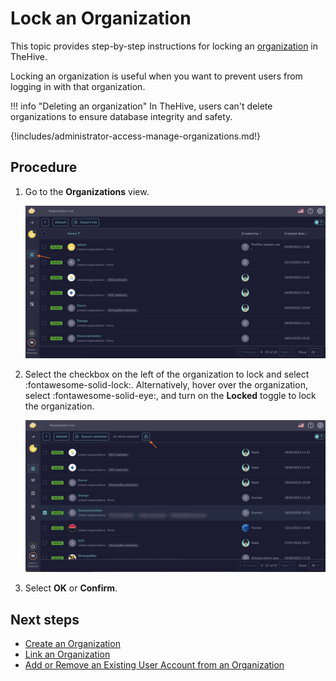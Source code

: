 # Lock an Organization

This topic provides step-by-step instructions for locking an [organization](about-organizations.md) in TheHive.

Locking an organization is useful when you want to prevent users from logging in with that organization.

!!! info "Deleting an organization"
    In TheHive, users can't delete organizations to ensure database integrity and safety.

{!includes/administrator-access-manage-organizations.md!}

<h2>Procedure</h2>

1. Go to the **Organizations** view.

    ![Organizations view](../../images/administration-guides/manage-organizations-organizations-view.png)

2. Select the checkbox on the left of the organization to lock and select :fontawesome-solid-lock:. Alternatively, hover over the organization, select :fontawesome-solid-eye:, and turn on the **Locked** toggle to lock the organization.

    ![Lock organization lock](../../images/administration-guides/lock-organization-lock.png)

3. Select **OK** or **Confirm**.

<h2>Next steps</h2>

* [Create an Organization](create-an-organization.md)
* [Link an Organization](link-an-organization.md)
* [Add or Remove an Existing User Account from an Organization](add-remove-an-existing-user-account-from-an-organization.md)
